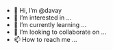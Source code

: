 - 👋 Hi, I’m @davay
- 👀 I’m interested in ...
- 🌱 I’m currently learning ...
- 💞️ I’m looking to collaborate on ...
- 📫 How to reach me ...

<!---
davay/davay is a ✨ special ✨ repository because its `README.md` (this file) appears on your GitHub profile.
You can click the Preview link to take a look at your changes.
--->
